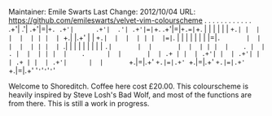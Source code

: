 Maintainer:   Emile Swarts
Last Change:  2012/10/04
URL: https://github.com/emileswarts/velvet-vim-colourscheme
  .    .    . .       .         .    .    . .       . .    .    
  .+'|  .'| .+'|=|`+. .+'|      .+'|  .'| .+'|=|`+. .+'|=|`+.=|`+. 
  |  |  | | |  | `+.| |  |      |  |  | | |  | `+.| |.+' |  | `+.| 
  |  |  | | |  |=|`.  |  |      |  |  | | |  |=|`.       |  |      
  |  |  | | |  | `.|  |  |      |  |  | | |  | `.|       |  |      
  |  |  | | |  |    . |  |    . |  |  | | |  |    .      |  |      
  |  | .+ | |  | .+'| |  | .+'| |  | .+ | |  | .+'|      |  |      
  `+.|=|.+' `+.|=|.+' `+.|=|.+' `+.|=|.+' `+.|=|.+' '`'`'`'`'`'`'

  Welcome to Shoreditch.  Coffee here cost £20.00.
  This colourscheme is heavily inspired by Steve Losh's Bad Wolf, and most of the functions are from there.
  This is still a work in progress.

